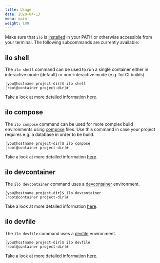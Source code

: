 ```yaml
---
title: Usage
date: 2020-04-13
menu: main
weight: 100
---
```


Make sure that `ilo` is [installed](./install) in your PATH or otherwise accessible from your terminal. The following subcommands are currently available:

## ilo shell

The `ilo shell` command can be used to run a single container either in interactive mode (default) or non-interactive mode (e.g. for CI builds).

```console
[you@hostname project-dir]$ ilo shell
[root@container project-dir]#
```

Take a look at more detailed information [here](../shell).

## ilo compose

The `ilo compose` command can be used for more complex build environments using [compose](https://compose-spec.io/) files. Use this command in case your project requires e.g. a database in order to be build.

```console
[you@hostname project-dir]$ ilo compose
[root@container project-dir]#
```

Take a look at more detailed information [here](../compose).

## ilo devcontainer

The `ilo devcontainer` command uses a [devcontainer](https://containers.dev/) environment.

```console
[you@hostname project-dir]$ ilo devcontainer
[root@container project-dir]#
```

Take a look at more detailed information [here](../devcontainer).

## ilo devfile

The `ilo devfile` command uses a [devfile](https://devfile.io/) environment.

```console
[you@hostname project-dir]$ ilo devfile
[root@container project-dir]#
```

Take a look at more detailed information [here](../devfile).
